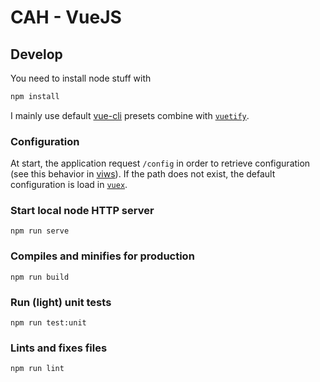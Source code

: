 # CAH - VueJS

## Develop

You need to install node stuff with
```bash
npm install
```

I mainly use default [vue-cli](https://cli.vuejs.org/) presets combine with [`vuetify`](https://vuetifyjs.com/).

### Configuration

At start, the application request `/config` in order to retrieve configuration (see this behavior in [viws](https://github.com/ViBiOh/viws#environment-variables)). If the path does not exist, the default configuration is load in [`vuex`](https://vuex.vuejs.org/).

### Start local node HTTP server
```
npm run serve
```

### Compiles and minifies for production
```
npm run build
```

### Run (light) unit tests
```
npm run test:unit
```

### Lints and fixes files
```
npm run lint
```
